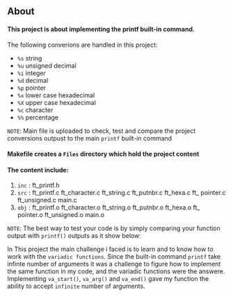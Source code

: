 
## About 

#### This project is about implementing the printf built-in command.
The following converions are handled in this project:
 - `%s` string
 - `%u` unsigned decimal
 - `%i` integer
 - `%d` decimal
 - `%p` pointer
 - `%x` lower case hexadecimal
 - `%X` upper case hexadecimal
 - `%c` character
 - `%%` percentage

 `NOTE`: Main file is uploaded to check, test and compare the project conversions outpust to the main `printf` built-in command



#### Makefile creates a `Files` directory which hold the project content


 #### The content include:

1) `inc` : ft_printf.h
2) `src` : ft_printf.c ft_character.c ft_string.c ft_putnbr.c ft_hexa.c ft_ pointer.c ft_unsigned.c main.c
3) `obj` : ft_printf.o ft_character.o ft_string.o ft_putnbr.o ft_hexa.o ft_ pointer.o ft_unsigned.o main.o

`NOTE`: The best way to test your code is by simply comparing your function output with `printf()` outputs as it show below:


In This project the main challenge i faced is to learn and to know how to work with the `variadic functions`. Since the built-in command `printf` take infinte number of arguments it was a challenge to figure how to implement the same function in my code, and the variadic functions were the answere. Implementing `va_start()`, `va_arg()` and `va_end()` gave my function the ability to accept `infinite` number of arguments.